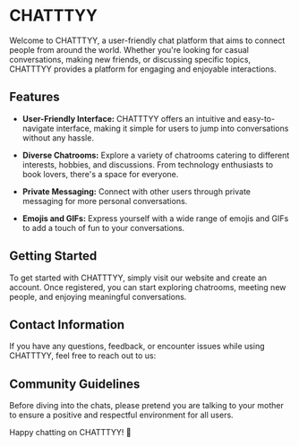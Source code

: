 # CHATTTYY

Welcome to CHATTTYY, a user-friendly chat platform that aims to connect people from around the world. Whether you're looking for casual conversations, making new friends, or discussing specific topics, CHATTTYY provides a platform for engaging and enjoyable interactions.

## Features

- **User-Friendly Interface:** CHATTTYY offers an intuitive and easy-to-navigate interface, making it simple for users to jump into conversations without any hassle.

- **Diverse Chatrooms:** Explore a variety of chatrooms catering to different interests, hobbies, and discussions. From technology enthusiasts to book lovers, there's a space for everyone.

- **Private Messaging:** Connect with other users through private messaging for more personal conversations.

- **Emojis and GIFs:** Express yourself with a wide range of emojis and GIFs to add a touch of fun to your conversations.

## Getting Started

To get started with CHATTTYY, simply visit our website and create an account. Once registered, you can start exploring chatrooms, meeting new people, and enjoying meaningful conversations.

## Contact Information

If you have any questions, feedback, or encounter issues while using CHATTTYY, feel free to reach out to us:

## Community Guidelines

Before diving into the chats, please pretend you are talking to your mother to ensure a positive and respectful environment for all users.

Happy chatting on CHATTTYY! 🎉
